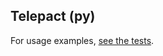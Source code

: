 ## Telepact (py)

For usage examples, [see the tests](https://github.com/Telepact/telepact/blob/main/test/lib/py/telepact_test/test_server.py).
